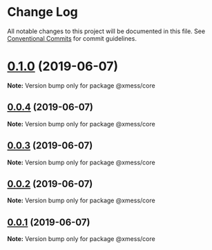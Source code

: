 # Change Log

All notable changes to this project will be documented in this file.
See [Conventional Commits](https://conventionalcommits.org) for commit guidelines.

# [0.1.0](https://github.com/ciklum-digital/xmess/compare/v0.0.8...v0.1.0) (2019-06-07)

**Note:** Version bump only for package @xmess/core





## [0.0.4](https://github.com/ciklum-digital/xmess/compare/v0.0.8...v0.0.4) (2019-06-07)

**Note:** Version bump only for package @xmess/core





## [0.0.3](https://github.com/ciklum-digital/xmess/compare/v0.0.8...v0.0.3) (2019-06-07)

**Note:** Version bump only for package @xmess/core





## [0.0.2](https://github.com/ciklum-digital/xmess/compare/v0.0.8...v0.0.2) (2019-06-07)

**Note:** Version bump only for package @xmess/core





## [0.0.1](https://github.com/ciklum-digital/xmess/compare/v0.0.8...v0.0.1) (2019-06-07)

**Note:** Version bump only for package @xmess/core
